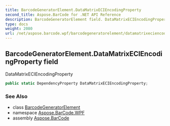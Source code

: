 ```yaml
---
title: BarcodeGeneratorElement.DataMatrixECIEncodingProperty
second_title: Aspose.BarCode for .NET API Reference
description: BarcodeGeneratorElement field. DataMatrixECIEncodingProperty
type: docs
weight: 2080
url: /net/aspose.barcode.wpf/barcodegeneratorelement/datamatrixeciencodingproperty/
---
```

## BarcodeGeneratorElement.DataMatrixECIEncodingProperty field

DataMatrixECIEncodingProperty

```csharp
public static DependencyProperty DataMatrixECIEncodingProperty;
```

### See Also

* class [BarcodeGeneratorElement](../)
* namespace [Aspose.BarCode.WPF](../../../aspose.barcode.wpf/)
* assembly [Aspose.BarCode](../../../)


